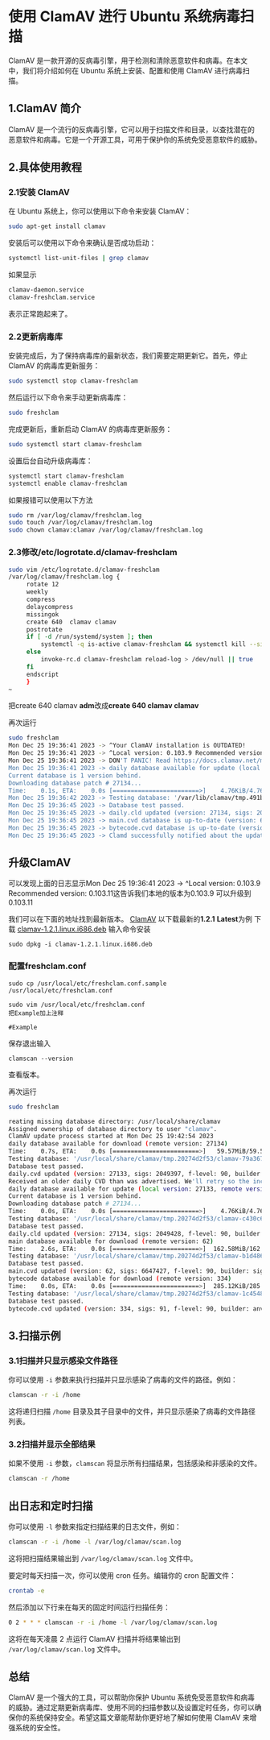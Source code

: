 # 使用 ClamAV 进行 Ubuntu 系统病毒扫描

ClamAV 是一款开源的反病毒引擎，用于检测和清除恶意软件和病毒。在本文中，我们将介绍如何在 Ubuntu 系统上安装、配置和使用 ClamAV 进行病毒扫描。

## 1.ClamAV 简介

ClamAV 是一个流行的反病毒引擎，它可以用于扫描文件和目录，以查找潜在的恶意软件和病毒。它是一个开源工具，可用于保护你的系统免受恶意软件的威胁。

## 2.具体使用教程

### 2.1安装 ClamAV

在 Ubuntu 系统上，你可以使用以下命令来安装 ClamAV：

```bash
sudo apt-get install clamav
```

安装后可以使用以下命令来确认是否成功启动：

```bash
systemctl list-unit-files | grep clamav
```

如果显示

```bash
clamav-daemon.service                                                     
clamav-freshclam.service                                              
```

表示正常跑起来了。

### 2.2更新病毒库

安装完成后，为了保持病毒库的最新状态，我们需要定期更新它。首先，停止 ClamAV 的病毒库更新服务：

```bash
sudo systemctl stop clamav-freshclam
```

然后运行以下命令来手动更新病毒库：

```bash
sudo freshclam
```

完成更新后，重新启动 ClamAV 的病毒库更新服务：

```bash
sudo systemctl start clamav-freshclam
```

设置后台自动升级病毒库：

```bash
systemctl start clamav-freshclam
systemctl enable clamav-freshclam
```

如果报错可以使用以下方法

```bash
sudo rm /var/log/clamav/freshclam.log
sudo touch /var/log/clamav/freshclam.log
sudo chown clamav:clamav /var/log/clamav/freshclam.log
```

### 2.3修改/etc/logrotate.d/clamav-freshclam

```bash
sudo vim /etc/logrotate.d/clamav-freshclam
/var/log/clamav/freshclam.log {
     rotate 12
     weekly
     compress
     delaycompress
     missingok
     create 640  clamav clamav
     postrotate
     if [ -d /run/systemd/system ]; then
         systemctl -q is-active clamav-freshclam && systemctl kill --signal=SIGHUP clamav-freshclam || true
     else
         invoke-rc.d clamav-freshclam reload-log > /dev/null || true
     fi
     endscript
     }
~        
```

把create 640 clamav **adm**改成**create 640 clamav clamav**

再次运行

```bash
sudo freshclam
Mon Dec 25 19:36:41 2023 -> ^Your ClamAV installation is OUTDATED!
Mon Dec 25 19:36:41 2023 -> ^Local version: 0.103.9 Recommended version: 0.103.11
Mon Dec 25 19:36:41 2023 -> DON'T PANIC! Read https://docs.clamav.net/manual/Installing.html
Mon Dec 25 19:36:41 2023 -> daily database available for update (local version: 27133, remote version: 27134)
Current database is 1 version behind.
Downloading database patch # 27134...
Time:    0.1s, ETA:    0.0s [========================>]    4.76KiB/4.76KiB
Mon Dec 25 19:36:42 2023 -> Testing database: '/var/lib/clamav/tmp.491bf71/clamav-4cc5abccea9b682713a5.tmp-daily.cld' ...
Mon Dec 25 19:36:45 2023 -> Database test passed.
Mon Dec 25 19:36:45 2023 -> daily.cld updated (version: 27134, sigs: 2049428, f-level: 90, builder: raynman)
Mon Dec 25 19:36:45 2023 -> main.cvd database is up-to-date (version: 62, sigs: 6647427, f-level: 90, builder: sigmgr)
Mon Dec 25 19:36:45 2023 -> bytecode.cvd database is up-to-date (version: 334, sigs: 91, f-level: 90, builder: anvilleg)
Mon Dec 25 19:36:45 2023 -> Clamd successfully notified about the update.
```

## 升级ClamAV

可以发现上面的日志显示Mon Dec 25 19:36:41 2023 -> ^Local version: 0.103.9 Recommended version: 0.103.11这告诉我们本地的版本为0.103.9 可以升级到0.103.11

我们可以在下面的地址找到最新版本。
[ClamAV](https://www.clamav.net/download.html#otherversions)
以下载最新的**1.2.1** **Latest**为例
下载
[clamav-1.2.1.linux.i686.deb](https://www.clamav.net/downloads/production/clamav-1.2.1.linux.i686.deb)
输入命令安装

```
sudo dpkg -i clamav-1.2.1.linux.i686.deb
```

### 配置freshclam.conf

```
sudo cp /usr/local/etc/freshclam.conf.sample /usr/local/etc/freshclam.conf

sudo vim /usr/local/etc/freshclam.conf
把Example加上注释

#Example
```

保存退出输入

```
clamscan --version
```

查看版本。

再次运行

```bash
sudo freshclam

reating missing database directory: /usr/local/share/clamav
Assigned ownership of database directory to user "clamav".
ClamAV update process started at Mon Dec 25 19:42:54 2023
daily database available for download (remote version: 27134)
Time:    0.7s, ETA:    0.0s [========================>]   59.57MiB/59.57MiB
Testing database: '/usr/local/share/clamav/tmp.20274d2f53/clamav-79a3679fe8a796d1c9e69f6ae331aee6.tmp-daily.cvd' ...
Database test passed.
daily.cvd updated (version: 27133, sigs: 2049397, f-level: 90, builder: raynman)
Received an older daily CVD than was advertised. We'll retry so the incremental update will ensure we're up-to-date.
daily database available for update (local version: 27133, remote version: 27134)
Current database is 1 version behind.
Downloading database patch # 27134...
Time:    0.0s, ETA:    0.0s [========================>]    4.76KiB/4.76KiB
Testing database: '/usr/local/share/clamav/tmp.20274d2f53/clamav-c430c67fb0a4c84683f741d6b47a74da.tmp-daily.cld' ...
Database test passed.
daily.cld updated (version: 27134, sigs: 2049428, f-level: 90, builder: raynman)
main database available for download (remote version: 62)
Time:    2.6s, ETA:    0.0s [========================>]  162.58MiB/162.58MiB
Testing database: '/usr/local/share/clamav/tmp.20274d2f53/clamav-b1d4862a68bf3fea3f24eecbf4de78ba.tmp-main.cvd' ...
Database test passed.
main.cvd updated (version: 62, sigs: 6647427, f-level: 90, builder: sigmgr)
bytecode database available for download (remote version: 334)
Time:    0.0s, ETA:    0.0s [========================>]  285.12KiB/285.12KiB
Testing database: '/usr/local/share/clamav/tmp.20274d2f53/clamav-1c4548c1e22afef68266862585abf44d.tmp-bytecode.cvd' ...
Database test passed.
bytecode.cvd updated (version: 334, sigs: 91, f-level: 90, builder: anvilleg)
```

## 3.扫描示例

### 3.1扫描并只显示感染文件路径

你可以使用 `-i` 参数来执行扫描并只显示感染了病毒的文件的路径。例如：

```bash
clamscan -r -i /home
```

这将递归扫描 `/home` 目录及其子目录中的文件，并只显示感染了病毒的文件路径列表。

### 3.2扫描并显示全部结果

如果不使用 `-i` 参数，`clamscan` 将显示所有扫描结果，包括感染和非感染的文件。

```bash
clamscan -r /home
```

## 出日志和定时扫描

你可以使用 `-l` 参数来指定扫描结果的日志文件，例如：

```bash
clamscan -r -i /home -l /var/log/clamav/scan.log
```

这将把扫描结果输出到 `/var/log/clamav/scan.log` 文件中。

要定时每天扫描一次，你可以使用 cron 任务。编辑你的 cron 配置文件：

```bash
crontab -e
```

然后添加以下行来在每天的固定时间运行扫描任务：

```bash
0 2 * * * clamscan -r -i /home -l /var/log/clamav/scan.log
```

这将在每天凌晨 2 点运行 ClamAV 扫描并将结果输出到 `/var/log/clamav/scan.log` 文件中。

## 总结

ClamAV 是一个强大的工具，可以帮助你保护 Ubuntu 系统免受恶意软件和病毒的威胁。通过定期更新病毒库、使用不同的扫描参数以及设置定时任务，你可以确保你的系统保持安全。希望这篇文章能帮助你更好地了解如何使用 ClamAV 来增强系统的安全性。
